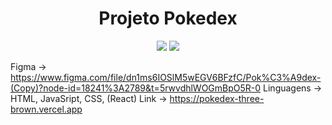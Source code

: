 <h1 align="center"> Projeto Pokedex </h1>
<p align="center">
<img src="http://img.shields.io/static/v1?label=STATUS&message=EM%20DESENVOLVIMENTO&color=GREEN&style=for-the-badge"/>
  <img src="http://img.shields.io/github/stars/camilafernanda?style=social"/>
</p>

Figma -> https://www.figma.com/file/dn1ms6IOSlM5wEGV6BFzfC/Pok%C3%A9dex-(Copy)?node-id=18241%3A2789&t=5rwvdhlWOGmBpO5R-0
Linguagens -> HTML, JavaSript, CSS, (React)
Link -> https://pokedex-three-brown.vercel.app
